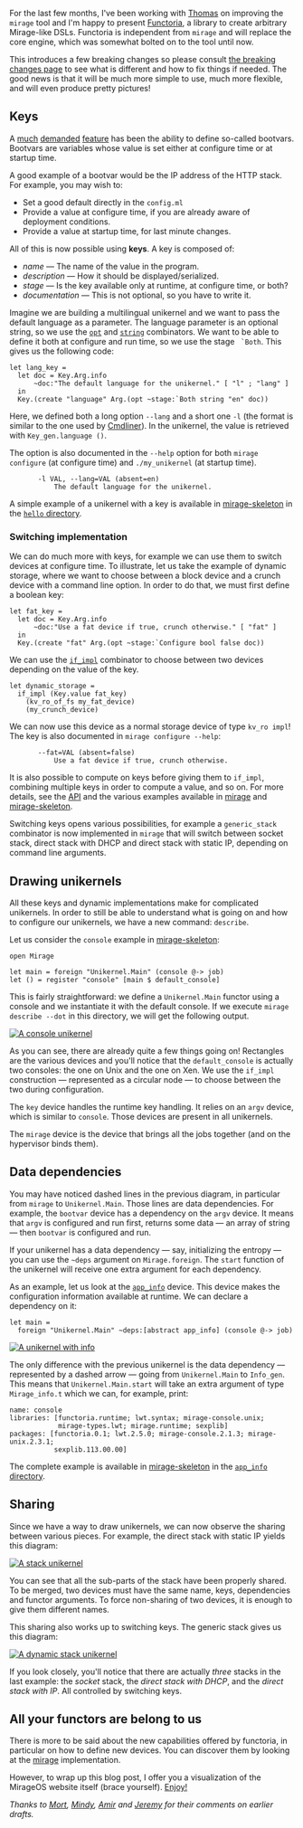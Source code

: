 For the last few months, I've been working with [Thomas][] on improving the `mirage` tool and
I'm happy to present [Functoria](https://github.com/mirage/functoria), a library to create arbitrary Mirage-like DSLs. Functoria is independent from `mirage` and will replace the core engine, which was somewhat bolted on to the tool until now.

This introduces a few breaking changes so please consult
[the breaking changes page](../docs/breaking-changes) to see what is different and how to fix things if needed.
The good news is that it will be much more simple to use, much more flexible,
and will even produce pretty pictures!

## Keys

A [much][] [demanded][] [feature][] has been the ability to define so-called bootvars.
Bootvars are variables whose value is set either at configure time or at
startup time.

[much]: https://github.com/mirage/mirage/issues/229
[demanded]: https://github.com/mirage/mirage/issues/228
[feature]: https://github.com/mirage/mirage/issues/231


A good example of a bootvar would be the IP address of the HTTP stack. For example, you may wish to:

- Set a good default directly in the `config.ml`
- Provide a value at configure time, if you are already aware of deployment conditions.
- Provide a value at startup time, for last minute changes.

All of this is now possible using **keys**. A key is composed of:
- _name_ — The name of the value in the program.
- _description_ — How it should be displayed/serialized.
- _stage_ — Is the key available only at runtime, at configure time, or both?
- _documentation_ — This is not optional, so you have to write it.

Imagine we are building a multilingual unikernel and we want to pass the
default language as a parameter. The language parameter is an optional string, so we use the [`opt`][API_arg_opt] and [`string`][API_arg_string] combinators. We want to be able to define it both
at configure and run time, so we use the stage `` `Both``. This gives us the following code:

[API_arg_opt]: http://mirage.github.io/functoria/Functoria_key.Arg.html#VALopt
[API_arg_string]: http://mirage.github.io/functoria/Functoria_key.Arg.html#VALstring

```
let lang_key =
  let doc = Key.Arg.info
      ~doc:"The default language for the unikernel." [ "l" ; "lang" ]
  in
  Key.(create "language" Arg.(opt ~stage:`Both string "en" doc))
```

Here, we defined both a long option `--lang` and a short one `-l` (the format is similar to the one used by [Cmdliner][cmdliner]).
In the unikernel, the value is retrieved with `Key_gen.language ()`.

The option is also documented in the `--help` option for both `mirage configure` (at configure time) and `./my_unikernel` (at startup time).

```
       -l VAL, --lang=VAL (absent=en)
           The default language for the unikernel.
```

[cmdliner]: http://erratique.ch/software/cmdliner

A simple example of a unikernel with a key is available in [mirage-skeleton][] in the [`hello` directory][mirage-skeleton-hello].

### Switching implementation

We can do much more with keys, for example we can use them to switch devices at configure time.
To illustrate, let us take the example of dynamic storage, where we want to choose between a block device and a crunch device with a command line option.
In order to do that, we must first define a boolean key:

```
let fat_key =
  let doc = Key.Arg.info
      ~doc:"Use a fat device if true, crunch otherwise." [ "fat" ]
  in
  Key.(create "fat" Arg.(opt ~stage:`Configure bool false doc))
```

We can use the [`if_impl`][API_if] combinator to choose between two devices depending on the value of the key.

[API_if]: http://mirage.github.io/functoria/Functoria.html#VALif_impl

```
let dynamic_storage =
  if_impl (Key.value fat_key)
    (kv_ro_of_fs my_fat_device)
    (my_crunch_device)
```

We can now use this device as a normal storage device of type `kv_ro impl`! The key is also documented in `mirage configure --help`:

```
       --fat=VAL (absent=false)
           Use a fat device if true, crunch otherwise.
```

It is also possible to compute on keys before giving them to `if_impl`, combining multiple keys in order to compute a value, and so on. For more details, see the [API][] and the various examples available in [mirage][] and [mirage-skeleton][].

Switching keys opens various possibilities, for example a `generic_stack` combinator is now implemented in `mirage` that will switch between socket stack, direct stack with DHCP and direct stack with static IP, depending on command line arguments.

## Drawing unikernels

All these keys and dynamic implementations make for complicated unikernels. In order to still be able to understand what is going on and how to configure our unikernels, we have a new command: `describe`.

Let us consider the `console` example in [mirage-skeleton][]:

```
open Mirage

let main = foreign "Unikernel.Main" (console @-> job)
let () = register "console" [main $ default_console]
```

This is fairly straightforward: we define a `Unikernel.Main` functor using a console and we
instantiate it with the default console. If we execute `mirage describe --dot` in this directory, we will get the following output.

[![A console unikernel](../graphics/dot/console.svg "My little unikernel")](../graphics/dot/console.svg)

As you can see, there are already quite a few things going on!
Rectangles are the various devices and you'll notice that
the `default_console` is actually two consoles: the one on Unix and the one on Xen. We use the `if_impl` construction — represented as a circular node — to choose between the two during configuration.

The `key` device handles the runtime key handling. It relies on an `argv` device, which is similar to `console`. Those devices are present in all unikernels.

The `mirage` device is the device that brings all the jobs together (and on the hypervisor binds them).

## Data dependencies

You may have noticed dashed lines in the previous diagram, in particular from `mirage` to `Unikernel.Main`. Those lines are data dependencies. For example, the `bootvar` device has a dependency on the `argv` device. It means that `argv` is configured and run first, returns some data — an array of string — then `bootvar` is configured and run.

If your unikernel has a data dependency — say, initializing the entropy — you can use the `~deps` argument on `Mirage.foreign`. The `start` function of the unikernel will receive one extra argument for each dependency.

As an example, let us look at the [`app_info`][API_app_info] device. This device makes the configuration information available at runtime. We can declare a dependency on it:

```
let main =
  foreign "Unikernel.Main" ~deps:[abstract app_info] (console @-> job)
```

[![A unikernel with info](../graphics/dot/info.svg "My informed unikernel")](../graphics/dot/info.svg)

The only difference with the previous unikernel is the data dependency — represented by a dashed arrow — going from `Unikernel.Main` to `Info_gen`. This means that `Unikernel.Main.start` will take an extra argument of type `Mirage_info.t` which we can, for example, print:

```
name: console
libraries: [functoria.runtime; lwt.syntax; mirage-console.unix;
            mirage-types.lwt; mirage.runtime; sexplib]
packages: [functoria.0.1; lwt.2.5.0; mirage-console.2.1.3; mirage-unix.2.3.1;
           sexplib.113.00.00]
```

The complete example is available in [mirage-skeleton][] in the [`app_info` directory][mirage-skeleton-info].


[Api_app_info]: http://mirage.github.io/functoria/Functoria_app.html#VALapp_info

## Sharing

Since we have a way to draw unikernels, we can now observe the sharing between various pieces. For example, the direct stack with static IP yields this diagram:

[![A stack unikernel](../graphics/dot/stack.svg "My stack unikernel")](../graphics/dot/stack.svg)

You can see that all the sub-parts of the stack have been properly shared. To be merged, two devices must have the same name, keys, dependencies and functor arguments.
To force non-sharing of two devices, it is enough to give them different names.

This sharing also works up to switching keys. The generic stack gives us this diagram:

[![A dynamic stack unikernel](../graphics/dot/dynamic.svg "My generic unikernel")](../graphics/dot/dynamic.svg)

If you look closely, you'll notice that there are actually _three_ stacks in the last example: the _socket_ stack, the _direct stack with DHCP_, and the _direct stack with IP_. All controlled by switching keys.

## All your functors are belong to us

There is more to be said about the new capabilities offered by functoria, in particular on how to define new devices. You can discover them by looking at the [mirage][] implementation.

However, to wrap up this blog post, I offer you a visualization of the MirageOS website itself (brace yourself). [Enjoy!](../graphics/dot/www.svg)

[API]: http://mirage.github.io/functoria/
[mirage]: https://github.com/mirage/mirage
[mirage-skeleton]: https://github.com/mirage/mirage-skeleton
[mirage-skeleton-hello]: https://github.com/mirage/mirage-skeleton/tree/master/hello
[mirage-skeleton-info]: https://github.com/mirage/mirage-skeleton/tree/master/app_info

*Thanks to [Mort][], [Mindy][], [Amir][] and [Jeremy][]
for their comments on earlier drafts.*

[Mort]: http://mort.io
[Mindy]: http://somerandomidiot.com
[Thomas]: http://www.gazagnaire.org
[Amir]: http://amirchaudhry.com
[Jeremy]: https://github.com/yallop
